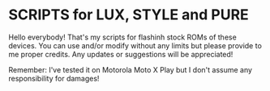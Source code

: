 # SCRIPTS for LUX, STYLE and PURE

Hello everybody! That's my scripts for flashinh stock ROMs of these devices.
You can use and/or modify without any limits but please provide to me proper credits.
Any updates or suggestions will be appreciated!

Remember: I've tested it on Motorola Moto X Play but I don't assume any responsibility for damages!

